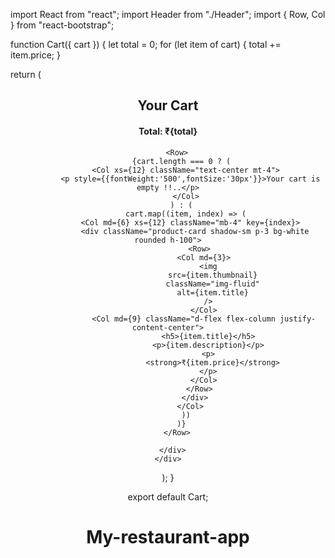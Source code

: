import React from "react";
import Header from "./Header";
import { Row, Col } from "react-bootstrap";

function Cart({ cart }) {
  let total = 0;
  for (let item of cart) {
    total += item.price;
  }

  return (
    <div>
      <Header />
      <div className="container mt-4">
        <h2 className="text-center">Your Cart</h2>
        <h4 className="text-center text-success">Total: ₹{total}</h4>

        <Row>
          {cart.length === 0 ? (
            <Col xs={12} className="text-center mt-4">
              <p style={{fontWeight:'500',fontSize:'30px'}}>Your cart is empty !!..</p>
            </Col>
          ) : (
            cart.map((item, index) => (
              <Col md={6} xs={12} className="mb-4" key={index}>
                <div className="product-card shadow-sm p-3 bg-white rounded h-100">
                  <Row>
                    <Col md={3}>
                      <img
                        src={item.thumbnail}
                        className="img-fluid"
                        alt={item.title}
                      />
                    </Col>
                    <Col md={9} className="d-flex flex-column justify-content-center">
                      <h5>{item.title}</h5>
                      <p>{item.description}</p>
                      <p>
                        <strong>₹{item.price}</strong>
                      </p>
                    </Col>
                  </Row>
                </div>
              </Col>
            ))
          )}
        </Row>

      </div>
    </div>
  );
}

export default Cart;
# My-restaurant-app